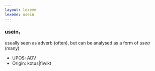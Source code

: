 ```yaml
---
layout: lexeme
lexeme: usein
---
```


###  usein₁

usually seen as adverb (often), but can be analysed as a form of *usea* (many)
* UPOS:  ADV
* Origin:  kotus|fiwikt

